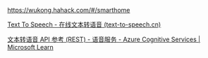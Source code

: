 https://wukong.hahack.com/#/smarthome


[Text To Speech - 在线文本转语音 (text-to-speech.cn)](https://www.text-to-speech.cn/)


[文本转语音 API 参考 (REST) - 语音服务 - Azure Cognitive Services | Microsoft Learn](https://learn.microsoft.com/zh-cn/azure/cognitive-services/speech-service/rest-text-to-speech?tabs=streaming#convert-text-to-speech)